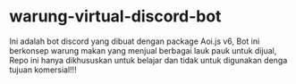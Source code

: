 # warung-virtual-discord-bot
Ini adalah bot discord yang dibuat dengan package Aoi.js v6, Bot ini berkonsep warung makan yang menjual berbagai lauk pauk untuk dijual, Repo ini hanya dikhususkan untuk belajar dan tidak untuk digunakan denga tujuan komersial!!!
